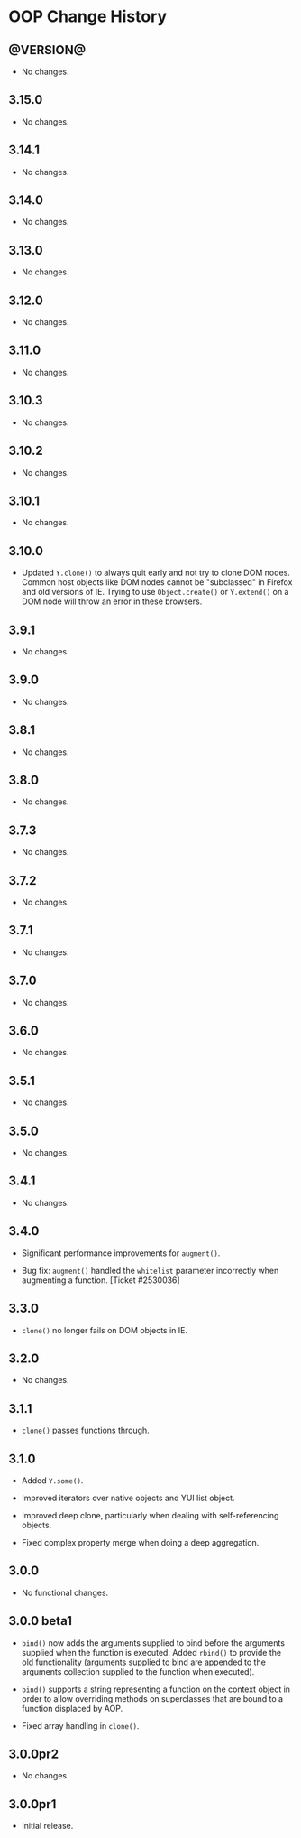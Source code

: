 OOP Change History
==================

@VERSION@
------

* No changes.

3.15.0
------

* No changes.

3.14.1
------

* No changes.

3.14.0
------

* No changes.

3.13.0
------

* No changes.

3.12.0
------

* No changes.

3.11.0
------

* No changes.

3.10.3
------

* No changes.

3.10.2
------

* No changes.

3.10.1
------

* No changes.

3.10.0
------

* Updated `Y.clone()` to always quit early and not try to clone DOM nodes.
  Common host objects like DOM nodes cannot be "subclassed" in Firefox and old
  versions of IE. Trying to use `Object.create()` or `Y.extend()` on a DOM node
  will throw an error in these browsers.

3.9.1
-----

* No changes.

3.9.0
-----

* No changes.

3.8.1
-----

* No changes.

3.8.0
-----

  * No changes.

3.7.3
-----

* No changes.


3.7.2
-----

* No changes.


3.7.1
-----

* No changes.


3.7.0
-----

* No changes.


3.6.0
-----

* No changes.


3.5.1
-----

* No changes.


3.5.0
-----

* No changes.


3.4.1
-----

* No changes.


3.4.0
-----

* Significant performance improvements for `augment()`.

* Bug fix: `augment()` handled the `whitelist` parameter incorrectly when
  augmenting a function. [Ticket #2530036]


3.3.0
-----

* `clone()` no longer fails on DOM objects in IE.


3.2.0
-----

* No changes.


3.1.1
-----

* `clone()` passes functions through.


3.1.0
-----

* Added `Y.some()`.

* Improved iterators over native objects and YUI list object.

* Improved deep clone, particularly when dealing with self-referencing objects.

* Fixed complex property merge when doing a deep aggregation.


3.0.0
-----

* No functional changes.


3.0.0 beta1
----------

* `bind()` now adds the arguments supplied to bind before the arguments supplied
  when the function is executed. Added `rbind()` to provide the old
  functionality (arguments supplied to bind are appended to the arguments
  collection supplied to the function when executed).

* `bind()` supports a string representing a function on the context object in
  order to allow overriding methods on superclasses that are bound to a function
  displaced by AOP.

* Fixed array handling in `clone()`.


3.0.0pr2
--------

* No changes.


3.0.0pr1
--------

* Initial release.
